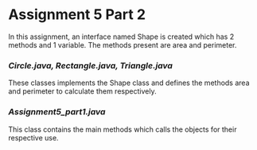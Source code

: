 # Assignment 5 Part 2

In this assignment, an interface named Shape is created which has 2 methods and 1 variable. The methods present are area and perimeter.

### _Circle.java, Rectangle.java, Triangle.java_
These classes implements the Shape class and defines the methods area and perimeter to calculate them respectively.

### _Assignment5_part1.java_
This class contains the main methods which calls the objects for their respective use.

